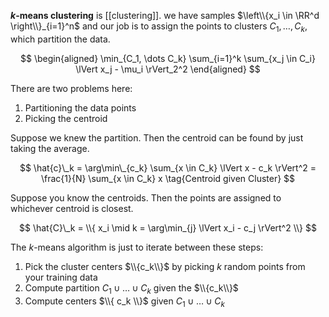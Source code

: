 **$k$-means clustering** is [[clustering]]. we have samples $\left\\{x_i \in \RR^d \right\\}_{i=1}^n$ and our job is to assign the points to clusters $C_1, \dots, C_k$, which partition the data.

$$
\begin{aligned}
\min_{C_1, \dots C_k} \sum_{i=1}^k \sum_{x_j \in C_i} \lVert x_j - \mu_i \rVert_2^2
\end{aligned}
$$

There are two problems here:

1. Partitioning the data points
2. Picking the centroid

Suppose we knew the partition. Then the centroid can be found by just taking the average. 

$$
\hat{c}\_k  = \arg\min\_{c_k} \sum_{x \in C_k} \lVert x - c_k \rVert^2 = \frac{1}{N} \sum_{x \in C_k} x \tag{Centroid given Cluster}
$$

Suppose you know the centroids. Then the points are assigned to whichever centroid is closest. 

$$
\hat{C}\_k = \\{ x_i \mid k = \arg\min_{j} \lVert x_i - c_j \rVert^2  \\}
$$

The $k$-means algorithm is just to iterate between these steps:

1. Pick the cluster centers $\\{c_k\\}$ by picking $k$ random points from your training data
2. Compute partition $C_1 \cup \dots \cup C_k$ given the $\\{c_k\\}$
3. Compute centers $\\{ c_k \\}$ given $C_1 \cup \dots \cup C_k$